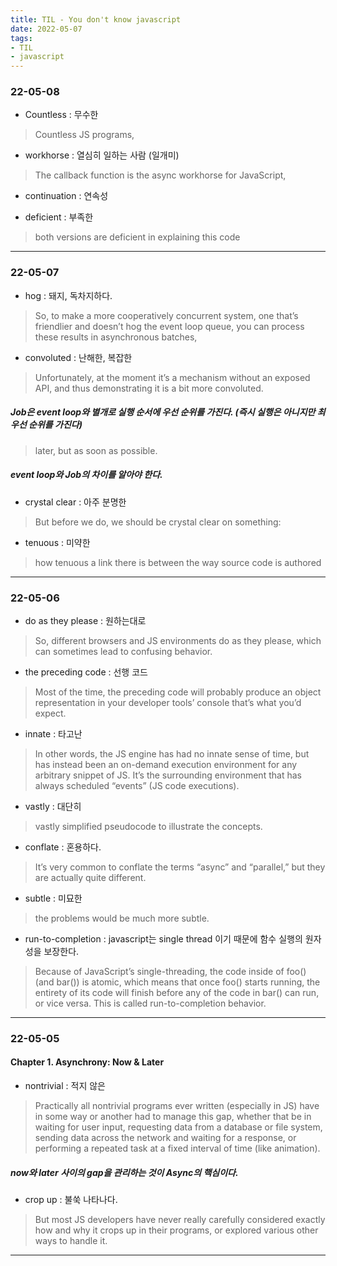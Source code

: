 ```yaml
---
title: TIL - You don't know javascript 
date: 2022-05-07
tags:
- TIL
- javascript
---
```

### 22-05-08

- Countless : 무수한 
> Countless JS programs,

- workhorse : 열심히 일하는 사람 (일개미)
> The callback function is the async workhorse for JavaScript,

- continuation : 연속성

- deficient : 부족한 
>  both versions are deficient in explaining this code

---
### 22-05-07

- hog : 돼지, 독차지하다. 
> So, to make a more cooperatively concurrent system, one that’s friendlier and doesn’t hog the event loop queue, you can process these results in asynchronous batches,

- convoluted : 난해한, 복잡한
> Unfortunately, at the moment it’s a mechanism without an exposed API, and thus demonstrating it is a bit more convoluted.

##### Job은 event loop와 별개로 실행 순서에 우선 순위를 가진다. (즉시 실행은 아니지만 최우선 순위를 가진다)  
> later, but as soon as possible.

##### event loop와 Job의 차이를 알아야 한다. 

- crystal clear : 아주 분명한
> But before we do, we should be crystal clear on something:

- tenuous : 미약한
>  how tenuous a link there is between the way source code is authored
 

---
### 22-05-06

- do as they please : 원하는대로
> So, different browsers and JS environments do as they please, which can sometimes lead to confusing behavior.

- the preceding code : 선행 코드
> Most of the time, the preceding code will probably produce an object representation in your developer tools’ console that’s what you’d expect.

- innate : 타고난
> In other words, the JS engine has had no innate sense of time, but has instead been an on-demand execution environment for any arbitrary snippet of JS. It’s the surrounding environment that has always scheduled “events” (JS code executions).


- vastly : 대단히
> vastly simplified pseudocode to illustrate the concepts.

- conflate : 혼용하다.
> It’s very common to conflate the terms “async” and “parallel,” but they are actually quite different.

- subtle : 미묘한
> the problems would be much more subtle.

- run-to-completion : javascript는 single thread 이기 때문에 함수 실행의 원자성을 보장한다.
> Because of JavaScript’s single-threading, the code inside of foo() (and bar()) is atomic, which means that once foo() starts running, the entirety of its code will finish before any of the code in bar() can run, or vice versa. This is called run-to-completion behavior.

---
### 22-05-05 
#### Chapter 1. Asynchrony: Now & Later

- nontrivial : 적지 않은
> Practically all nontrivial programs ever written (especially in JS) have in some way or another had to manage this gap, whether that be in waiting for user input, requesting data from a database or file system, sending data across the network and waiting for a response, or performing a repeated task at a fixed interval of time (like animation).

##### now와 later 사이의 gap을 관리하는 것이 Async의 핵심이다.  

- crop up : 불쑥 나타나다.
> But most JS developers have never really carefully considered exactly how and why it crops up in their programs, or explored various other ways to handle it.

--- 

